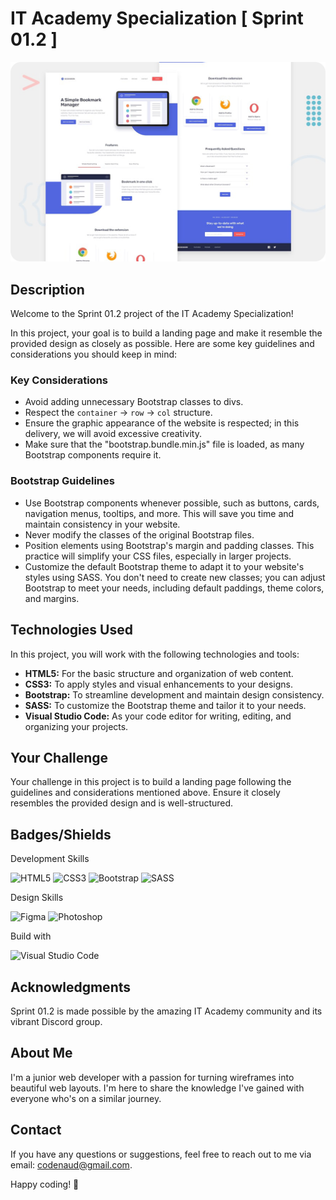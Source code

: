 # IT Academy Specialization [ Sprint 01.2 ]

[![IT Academy](assets/git-screenshot.png)](https://codenaud.github.io/sprint-01-2/)

## Description

Welcome to the Sprint 01.2 project of the IT Academy Specialization!

In this project, your goal is to build a landing page and make it resemble the provided design as closely as possible. Here are some key guidelines and considerations you should keep in mind:

### Key Considerations

- Avoid adding unnecessary Bootstrap classes to divs.
- Respect the `container` -> `row` -> `col` structure.
- Ensure the graphic appearance of the website is respected; in this delivery, we will avoid excessive creativity.
- Make sure that the "bootstrap.bundle.min.js" file is loaded, as many Bootstrap components require it.

### Bootstrap Guidelines

- Use Bootstrap components whenever possible, such as buttons, cards, navigation menus, tooltips, and more. This will save you time and maintain consistency in your website.
- Never modify the classes of the original Bootstrap files.
- Position elements using Bootstrap's margin and padding classes. This practice will simplify your CSS files, especially in larger projects.
- Customize the default Bootstrap theme to adapt it to your website's styles using SASS. You don't need to create new classes; you can adjust Bootstrap to meet your needs, including default paddings, theme colors, and margins.

## Technologies Used

In this project, you will work with the following technologies and tools:

- **HTML5:** For the basic structure and organization of web content.
- **CSS3:** To apply styles and visual enhancements to your designs.
- **Bootstrap:** To streamline development and maintain design consistency.
- **SASS:** To customize the Bootstrap theme and tailor it to your needs.
- **Visual Studio Code:** As your code editor for writing, editing, and organizing your projects.

## Your Challenge

Your challenge in this project is to build a landing page following the guidelines and considerations mentioned above. Ensure it closely resembles the provided design and is well-structured.

## Badges/Shields

Development Skills

![HTML5](https://img.shields.io/badge/HTML5-E34F26?style=for-the-badge&logo=html5&logoColor=white)
![CSS3](https://img.shields.io/badge/CSS3-1572B6?style=for-the-badge&logo=css3&logoColor=white)
![Bootstrap](https://img.shields.io/badge/Bootstrap-7952B3?style=for-the-badge&logo=bootstrap&logoColor=white)
![SASS](https://img.shields.io/badge/SASS-CC6699?style=for-the-badge&logo=sass&logoColor=white)

Design Skills

![Figma](https://img.shields.io/badge/Figma-F24E1E?style=for-the-badge&logo=figma&logoColor=white)
![Photoshop](https://img.shields.io/badge/Adobe%20Photoshop-31A8FF?style=for-the-badge&logo=Adobe%20Photoshop&logoColor=black)

Build with

![Visual Studio Code](https://img.shields.io/badge/Visual_Studio_Code-0078D4?style=for-the-badge&logo=visual%20studio%20code&logoColor=white)

## Acknowledgments

Sprint 01.2 is made possible by the amazing IT Academy community and its vibrant Discord group.

## About Me

I'm a junior web developer with a passion for turning wireframes into beautiful web layouts. I'm here to share the knowledge I've gained with everyone who's on a similar journey.

## Contact

If you have any questions or suggestions, feel free to reach out to me via email: [codenaud@gmail.com](mailto:codenaud@gmail.com).

Happy coding! 🚀
